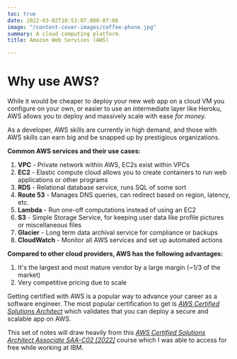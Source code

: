 ```yaml
---
toc: true
date: 2022-03-02T10:53:07.000-07:00
image: "/content-cover-images/coffee-phone.jpg"
summary: A cloud computing platform.
title: Amazon Web Services (AWS)

---
```

# Why use AWS?

While it would be cheaper to deploy your new web app on a cloud VM you configure on your own, or easier to use an intermediate layer like Heroku, AWS allows you to deploy and massively scale with ease _for money._

As a developer, AWS skills are currently in high demand, and those with AWS skills can earn big and be snapped up by prestigious organizations.

**Common AWS services and their use cases:**

1. **VPC** - Private network within AWS, EC2s exist within VPCs
2. **EC2** - Elastic compute cloud allows you to create containers to run web applications or other programs
3. **RDS** - Relational database service, runs SQL of some sort
4. **Route 53**  - Manages DNS queries, can redirect based on region, latency, etc.
5. **Lambda**  - Run one-off computations instead of using an EC2
6. **S3** - Simple Storage Service, for keeping user data like profile pictures or miscellaneous files
7. **Glacier** - Long term data archival service for compliance or backups
8. **CloudWatch** - Monitor all AWS services and set up automated actions

**Compared to other cloud providers, AWS has the following advantages:**

1. It's the largest and most mature vendor by a large margin (\~1/3  of the market)
2. Very competitive pricing due to scale

Getting certified with AWS is a popular way to advance your career as a software engineer. The most popular certification to get is [_AWS Certified Solutions Architect_](https://aws.amazon.com/certification/certified-solutions-architect-associate/) which validates that you can deploy a secure and scalable app on AWS.

This set of notes will draw heavily from this [_AWS Certified Solutions Architect Associate SAA-C02 \[2022\]_](https://www.udemy.com/course/aws-certified-solutions-architect-associate-hands-on/) course which I was able to access for free while working at IBM.
